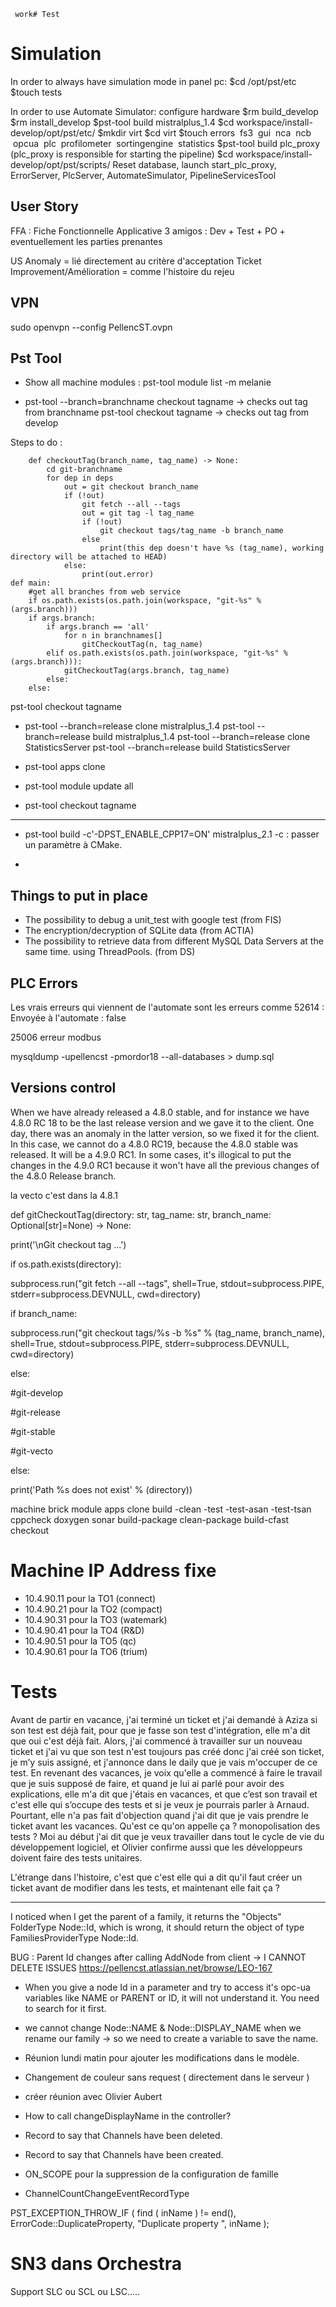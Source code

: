 	 work# Test

# Simulation
In order to always have simulation mode in panel pc:
$cd /opt/pst/etc
$touch tests

In order to use Automate Simulator:
configure hardware
$rm build_develop
$rm install_develop
$pst-tool build mistralplus_1.4
$cd workspace/install-develop/opt/pst/etc/
$mkdir virt
$cd virt
$touch errors  fs3  gui  nca  ncb  opcua  plc  profilometer  sortingengine  statistics
$pst-tool build plc_proxy (plc_proxy is responsible for starting the pipeline)
$cd workspace/install-develop/opt/pst/scripts/
Reset database, launch start_plc_proxy, ErrorServer, PlcServer, AutomateSimulator, PipelineServicesTool

## User Story
FFA : Fiche Fonctionnelle Applicative
3 amigos : Dev + Test + PO + eventuellement les parties prenantes

US Anomaly = lié directement au critère d'acceptation
Ticket Improvement/Amélioration = comme l'histoire du rejeu

## VPN
sudo openvpn --config PellencST.ovpn

## Pst Tool
* Show all machine modules :
pst-tool module list -m melanie

-  pst-tool --branch=branchname checkout tagname -> checks out tag from branchname
	pst-tool checkout tagname   ->  checks out tag from develop

Steps to do :

		def checkoutTag(branch_name, tag_name) -> None:
			cd git-branchname
			for dep in deps 
				out = git checkout branch_name
				if (!out)
					git fetch --all --tags
					out = git tag -l tag_name
					if (!out)
						git checkout tags/tag_name -b branch_name
					else
						print(this dep doesn't have %s (tag_name), working directory will be attached to HEAD)
				else:
					print(out.error)
	def main:
		#get all branches from web service
		if os.path.exists(os.path.join(workspace, "git-%s" % (args.branch)))
		if args.branch:
			if args.branch == 'all'
				for n in branchnames[]
					gitCheckoutTag(n, tag_name)
			elif os.path.exists(os.path.join(workspace, "git-%s" % (args.branch))):
				gitCheckoutTag(args.branch, tag_name)
			else:
		else:
			
			


pst-tool checkout tagname

*  pst-tool --branch=release clone mistralplus_1.4
	pst-tool --branch=release build mistralplus_1.4
	pst-tool --branch=release clone StatisticsServer
	pst-tool --branch=release build StatisticsServer

* pst-tool apps clone
* pst-tool module update all

- pst-tool checkout tagname
_____
- pst-tool build -c'-DPST_ENABLE_CPP17=ON' mistralplus_2.1
-c : passer un paramètre à CMake.

- 

## Things to put in place 
- The possibility to debug a unit_test with google test (from FIS)
- The encryption/decryption of SQLite data (from ACTIA)
- The possibility to retrieve data from different MySQL Data Servers at the same time. using ThreadPools. (from DS)

## PLC Errors
Les vrais erreurs qui viennent de l'automate sont les erreurs comme 52614 :
Envoyée à l'automate : false


25006 erreur modbus

mysqldump -upellencst -pmordor18 --all-databases > dump.sql

## Versions control
When we have already released a 4.8.0 stable, and for instance we have 4.8.0 RC 18 to be the last release version and we gave it to the client. One day, there was an anomaly in the latter version, so we fixed it for the client. In this case, we cannot do a 4.8.0 RC19, because the 4.8.0 stable was released. It will be a 4.9.0 RC1. In some cases, it's illogical to put the changes in the 4.9.0 RC1 because it won't have all the previous changes of the 4.8.0 Release branch.

la vecto c'est dans la 4.8.1


def gitCheckoutTag(directory: str, tag_name: str, branch_name: Optional[str]=None) -> None:

print('\nGit checkout tag ...')

if os.path.exists(directory):

subprocess.run("git fetch --all --tags", shell=True, stdout=subprocess.PIPE, stderr=subprocess.DEVNULL, cwd=directory)

if branch_name:

subprocess.run("git checkout tags/%s -b %s" % (tag_name, branch_name), shell=True, stdout=subprocess.PIPE, stderr=subprocess.DEVNULL, cwd=directory)

else:

  

#git-develop

#git-release

#git-stable

#git-vecto

  

else:

print('Path %s does not exist' % (directory))


machine 
brick
module 
apps
clone
build
-clean
-test
-test-asan
-test-tsan
cppcheck
doxygen
sonar
build-package
clean-package
build-cfast
checkout

# Machine IP Address fixe 
- 10.4.90.11 pour la TO1 (connect)
- 10.4.90.21 pour la TO2 (compact)
- 10.4.90.31 pour la TO3 (watemark)
- 10.4.90.41 pour la TO4 (R&D)
- 10.4.90.51 pour la TO5 (qc)
- 10.4.90.61 pour la TO6 (trium)

# Tests

Avant de partir en vacance, j'ai terminé un ticket et j'ai demandé à Aziza si son test est déjà fait, pour que je fasse son test d'intégration, elle m'a dit que oui c'est déjà fait. Alors, j'ai commencé à travailler sur un nouveau ticket et j'ai vu que son test n'est toujours pas créé donc j'ai créé son ticket, je m’y suis assigné, et j'annonce dans le daily que je vais m'occuper de ce test. En revenant des vacances, je voix qu'elle a commencé à faire le travail que je suis supposé de faire, et quand je lui ai parlé pour avoir des explications, elle m'a dit que j'étais en vacances, et que c’est son travail et c'est elle qui s’occupe des tests et si je veux je pourrais parler à Arnaud. Pourtant, elle n'a pas fait d'objection quand j'ai dit que je vais prendre le ticket avant les vacances. Qu'est ce qu'on appelle ça ? monopolisation des tests ? Moi au début j'ai dit que je veux travailler dans tout le cycle de vie du développement logiciel, et Olivier confirme aussi que les développeurs doivent faire des tests unitaires. 

L'étrange dans l'histoire, c'est que c'est elle qui a dit qu'il faut créer un ticket avant de modifier dans les tests, et maintenant elle fait ça ?

____
I noticed when I get the parent of a family, it returns the "Objects" FolderType Node::Id, which is wrong, it should return the object of type FamiliesProviderType Node::Id.

BUG : Parent Id changes after calling AddNode from client
-> I CANNOT DELETE ISSUES https://pellencst.atlassian.net/browse/LEO-167

- When you give a node Id in a parameter and try to access it's opc-ua variables like NAME or PARENT or ID, it will not understand it. You need to search for it first.

- we cannot change Node::NAME & Node::DISPLAY_NAME when we rename our family -> so we need to create a variable to save the name.

- Réunion lundi matin pour ajouter les modifications dans le modèle.
- Changement de couleur sans request ( directement dans le serveur )
- créer réunion avec Olivier Aubert
- How to call  changeDisplayName in the controller? 
- Record to say that Channels have been deleted.
- Record to say that Channels have been created.

- ON_SCOPE pour la suppression de la configuration de famille
- ChannelCountChangeEventRecordType

PST_EXCEPTION_THROW_IF ( find ( inName ) != end(), ErrorCode::DuplicateProperty, "Duplicate property ", inName );

# SN3 dans Orchestra
Support SLC ou SCL ou LSC.....